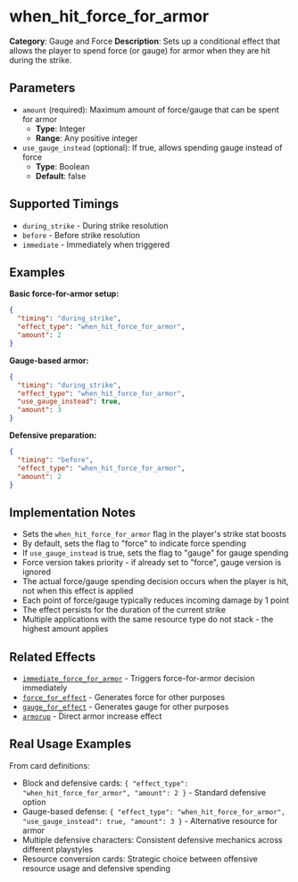 # when_hit_force_for_armor

**Category**: Gauge and Force
**Description**: Sets up a conditional effect that allows the player to spend force (or gauge) for armor when they are hit during the strike.

## Parameters

- `amount` (required): Maximum amount of force/gauge that can be spent for armor
  - **Type**: Integer
  - **Range**: Any positive integer
- `use_gauge_instead` (optional): If true, allows spending gauge instead of force
  - **Type**: Boolean
  - **Default**: false

## Supported Timings

- `during_strike` - During strike resolution
- `before` - Before strike resolution
- `immediate` - Immediately when triggered

## Examples

**Basic force-for-armor setup:**
```json
{
  "timing": "during_strike",
  "effect_type": "when_hit_force_for_armor",
  "amount": 2
}
```

**Gauge-based armor:**
```json
{
  "timing": "during_strike",
  "effect_type": "when_hit_force_for_armor",
  "use_gauge_instead": true,
  "amount": 3
}
```

**Defensive preparation:**
```json
{
  "timing": "before",
  "effect_type": "when_hit_force_for_armor",
  "amount": 2
}
```

## Implementation Notes

- Sets the `when_hit_force_for_armor` flag in the player's strike stat boosts
- By default, sets the flag to "force" to indicate force spending
- If `use_gauge_instead` is true, sets the flag to "gauge" for gauge spending
- Force version takes priority - if already set to "force", gauge version is ignored
- The actual force/gauge spending decision occurs when the player is hit, not when this effect is applied
- Each point of force/gauge typically reduces incoming damage by 1 point
- The effect persists for the duration of the current strike
- Multiple applications with the same resource type do not stack - the highest amount applies

## Related Effects

- [`immediate_force_for_armor`](immediate_force_for_armor.md) - Triggers force-for-armor decision immediately
- [`force_for_effect`](force_for_effect.md) - Generates force for other purposes
- [`gauge_for_effect`](gauge_for_effect.md) - Generates gauge for other purposes
- [`armorup`](../stats/armorup.md) - Direct armor increase effect

## Real Usage Examples

From card definitions:
- Block and defensive cards: `{ "effect_type": "when_hit_force_for_armor", "amount": 2 }` - Standard defensive option
- Gauge-based defense: `{ "effect_type": "when_hit_force_for_armor", "use_gauge_instead": true, "amount": 3 }` - Alternative resource for armor
- Multiple defensive characters: Consistent defensive mechanics across different playstyles
- Resource conversion cards: Strategic choice between offensive resource usage and defensive spending
